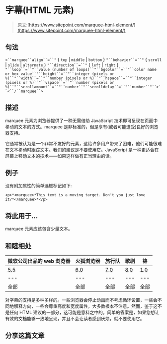 # 字幕(HTML 元素)

> 原文:[https://www.sitepoint.com/marquee-html-element/](https://www.sitepoint.com/marquee-html-element/)

## 句法

`<``marquee``align``=``"` { `top` | `middle` | `bottom` } `"``behavior``=``"` { `scroll` | `slide` | `alternate` } `"``direction``=``"` { `left` | `right` } `"``loop``=``"``value (number of loops)``"``bgcolor``=``"``color name or hex value``"``height``=``"``integer (pixels or %)``"``width``=``"``number (pixels or %)``"``hspace``=``"``integer (pixels or %)``"``vspace``=``"``number (pixels or %)``"``scrollamount``=``"``number``"``scrolldelay``=``"``number``"``>``<``/``marquee``>`

## 描述

marquee 元素为浏览器提供了一种无需借助 JavaScript 技术即可呈现在页面中移动的文本的方式。marquee 是非标准的，但是享有(或者可能遭受)良好的浏览器支持。

它通常被认为是一个非常不友好的元素，这给许多用户带来了困难，他们可能很难在文本移动时跟踪文本。我们的建议是不要使用它。JavaScript 是一种更适合在屏幕上移动文本的技术——如果这样做有正当理由的话。

## 例子

没有附加属性的简单选框标记如下:

```
<p>*<marquee>*This text is a moving target. Don't you just love
it?*</marquee>*</p>

```

## 将此用于…

marquee 元素应该包含少量文本。

## 和睦相处

| 微软公司出品的 web 浏览器 | 火狐浏览器 | 旅行队 | 歌剧 | 铬 |
| --- | --- | --- | --- | --- |
| <abbr title="Internet Explorer 5.5">5.5</abbr> | <abbr title="Internet Explorer 6.0">6.0</abbr> | <abbr title="Internet Explorer 7.0">7.0</abbr> | <abbr title="Internet Explorer 8.0">8.0</abbr> | <abbr title="Firefox 1.0">1.0</abbr> | <abbr title="Firefox 1.5">1.5</abbr> | <abbr title="Firefox 2.0">2.0</abbr> | <abbr title="Safari 1.3">1.3</abbr> | <abbr title="Safari 2.0">2.0</abbr> | <abbr title="Safari 3.1">3.1</abbr> | <abbr title="Safari 4.0">4.0</abbr> | <abbr title="Opera 9.2">9.2</abbr> | <abbr title="Opera 9.5">9.5</abbr> | <abbr title="Opera 10.0">10.0</abbr> | <abbr title="Chrome 2.0">2.0</abbr> |
| --- | --- | --- | --- | --- | --- | --- | --- | --- | --- | --- | --- | --- | --- | --- |
| 全部 | 全部 | 全部 | 全部 | 全部 | 全部 | 全部 | 全部 | 全部 | 全部 | 全部 | 全部 | 全部 | 全部 | 全部 |

对字幕的支持是多种多样的。一些浏览器会停止动画而不考虑循环设置，一些会不同地解释方向，一些会尊重高度和宽度属性，大多数根本不注意。然而，鉴于这不是任何 HTML 建议的一部分，这可能是意料之中的。简单的答案是，如果您想让有效的文档能够一致地呈现，并且不会让读者感到厌烦，就不要使用它。

## 分享这篇文章